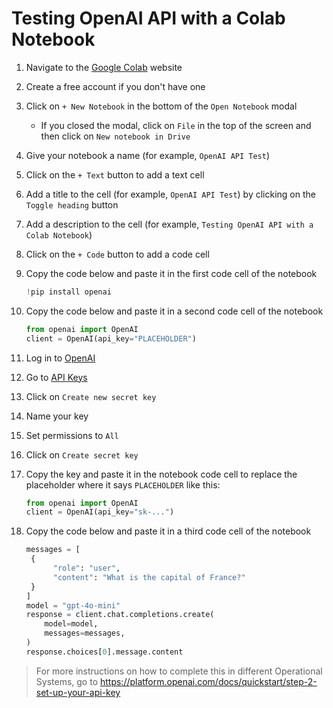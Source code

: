 # Testing OpenAI API with a Colab Notebook

1. Navigate to the [Google Colab](https://colab.research.google.com/) website
2. Create a free account if you don't have one
3. Click on `+ New Notebook` in the bottom of the `Open Notebook` modal
   - If you closed the modal, click on `File` in the top of the screen and then click on `New notebook in Drive`
4. Give your notebook a name (for example, `OpenAI API Test`)
5. Click on the `+ Text` button to add a text cell
6. Add a title to the cell (for example, `OpenAI API Test`) by clicking on the `Toggle heading` button
7. Add a description to the cell (for example, `Testing OpenAI API with a Colab Notebook`)
8. Click on the `+ Code` button to add a code cell
9. Copy the code below and paste it in the first code cell of the notebook

   ```python
   !pip install openai
   ```

10. Copy the code below and paste it in a second code cell of the notebook

    ```python
    from openai import OpenAI
    client = OpenAI(api_key="PLACEHOLDER")
    ```

11. Log in to [OpenAI](https://platform.openai.com/)
12. Go to [API Keys](https://platform.openai.com/api-keys)
13. Click on `Create new secret key`
14. Name your key
15. Set permissions to `All`
16. Click on `Create secret key`
17. Copy the key and paste it in the notebook code cell to replace the placeholder where it says `PLACEHOLDER` like this:

    ```python
    from openai import OpenAI
    client = OpenAI(api_key="sk-...")
    ```

18. Copy the code below and paste it in a third code cell of the notebook

    ```python
    messages = [
     {
          "role": "user",
          "content": "What is the capital of France?"
     }
    ]
    model = "gpt-4o-mini"
    response = client.chat.completions.create(
        model=model,
        messages=messages,
    )
    response.choices[0].message.content
    ```

> For more instructions on how to complete this in different Operational Systems, go to <https://platform.openai.com/docs/quickstart/step-2-set-up-your-api-key>
